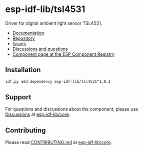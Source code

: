 # esp-idf-lib/tsl4531

Driver for digital ambient light sensor TSL4531.

* [Documentation](https://esp-idf-lib.github.io/tsl4531/)
* [Repository](https://github.com/esp-idf-lib/tsl4531)
* [Issues](https://github.com/esp-idf-lib/tsl4531/issues)
* [Discussions and questions](https://github.com/esp-idf-lib/core/discussions)
* [Component page at the ESP Component Registry](https://components.espressif.com/components/esp-idf-lib/tsl4531)

## Installation

```sh
idf.py add-dependency esp-idf-lib/tsl4531^1.0.1
```

## Support

For questions and discussions about the component, please use
[Discussions](https://github.com/esp-idf-lib/core/discussions)
at [esp-idf-lib/core](https://github.com/esp-idf-lib/core).

## Contributing

Please read [CONTRIBUTING.md](https://github.com/esp-idf-lib/core/blob/main/CONTRIBUTING.md)
at [esp-idf-lib/core](https://github.com/esp-idf-lib/core).
